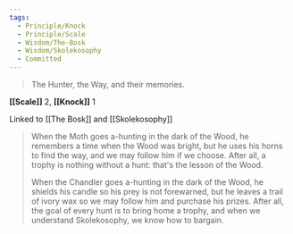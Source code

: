 ```yaml
---
tags:
  - Principle/Knock
  - Principle/Scale
  - Wisdom/The-Bosk
  - Wisdom/Skolekosophy
  - Committed
---
```


> The Hunter, the Way, and their memories.

**[[Scale]]** 2, **[[Knock]]** 1

Linked to [[The Bosk]] and [[Skolekosophy]]

> When the Moth goes a-hunting in the dark of the Wood, he remembers a time when the Wood was bright, but he uses his horns to find the way, and we may follow him if we choose. After all, a trophy is nothing without a hunt: that's the lesson of the Wood.
> 
> When the Chandler goes a-hunting in the dark of the Wood, he shields his candle so his prey is not forewarned, but he leaves a trail of ivory wax so we may follow him and purchase his prizes. After all, the goal of every hunt is to bring home a trophy, and when we understand Skolekosophy, we know how to bargain.
